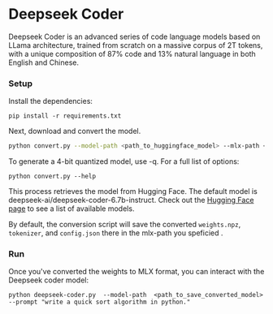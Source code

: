 # Deepseek Coder

Deepseek Coder is an advanced series of code language models based on LLama architecture, trained from scratch on a massive corpus of 2T tokens, with a unique composition of 87% code and 13% natural language in both English and Chinese.

### Setup

Install the dependencies:

```
pip install -r requirements.txt
```

Next, download and convert the model. 
```sh
python convert.py --model-path <path_to_huggingface_model> --mlx-path <path_to_save_converted_model>
```
To generate a 4-bit quantized model, use -q. For a full list of options:

```
python convert.py --help
```

This process retrieves the model from Hugging Face. The default model is deepseek-ai/deepseek-coder-6.7b-instruct. Check out the [Hugging Face page](https://huggingface.co/deepseek-ai) to see a list of available models.

By default, the conversion script will save 
the converted `weights.npz`, `tokenizer`, and `config.json` there in the mlx-path you speficied .


### Run

Once you've converted the weights to MLX format, you can interact with the
Deepseek coder model:

```
python deepseek-coder.py  --model-path  <path_to_save_converted_model> --prompt "write a quick sort algorithm in python."
```

